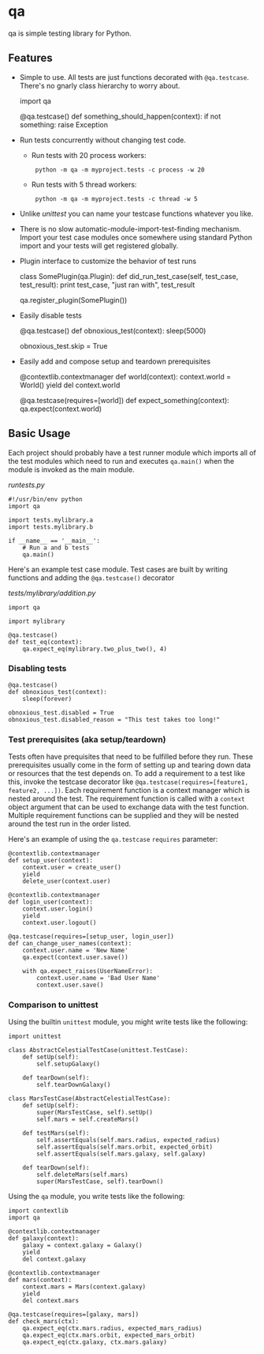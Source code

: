 # qa

qa is simple testing library for Python.

## Features

   * Simple to use.  All tests are just functions decorated with `@qa.testcase`.  There's no gnarly class hierarchy to worry about.

        import qa

        @qa.testcase()
        def something_should_happen(context):
            if not something:
                raise Exception

   * Run tests concurrently without changing test code.
     * Run tests with 20 process workers:

            python -m qa -m myproject.tests -c process -w 20

     * Run tests with 5 thread workers:

            python -m qa -m myproject.tests -c thread -w 5

   * Unlike *unittest* you can name your testcase functions whatever you like.
   * There is no slow automatic-module-import-test-finding mechanism.  Import your test case modules once somewhere using standard Python import and your tests will get registered globally.
   * Plugin interface to customize the behavior of test runs

        class SomePlugin(qa.Plugin):
            def did_run_test_case(self, test_case, test_result):
                print test_case, "just ran with", test_result

        qa.register_plugin(SomePlugin())

   * Easily disable tests

        @qa.testcase()
        def obnoxious_test(context):
            sleep(5000)

        obnoxious_test.skip = True

   * Easily add and compose setup and teardown prerequisites

        @contextlib.contextmanager
        def world(context):
            context.world = World()
            yield
            del context.world

        @qa.testcase(requires=[world])
        def expect_something(context):
            qa.expect(context.world)

## Basic Usage

Each project should probably have a test runner module which imports all of the test modules which need to run and executes `qa.main()` when the module is invoked as the main module.

*runtests.py*

    #!/usr/bin/env python
    import qa

    import tests.mylibrary.a
    import tests.mylibrary.b

    if __name__ == '__main__':
        # Run a and b tests
        qa.main()

Here's an example test case module.  Test cases are built by writing functions and adding the `@qa.testcase()` decorator 

*tests/mylibrary/addition.py*

    import qa

    import mylibrary

    @qa.testcase()
    def test_eq(context):
        qa.expect_eq(mylibrary.two_plus_two(), 4)
 
### Disabling tests

    @qa.testcase()
    def obnoxious_test(context):
        sleep(forever)

    obnoxious_test.disabled = True
    obnoxious_test.disabled_reason = "This test takes too long!"

### Test prerequisites (aka setup/teardown)

Tests often have prequisites that need to be fulfilled before they run.  These prerequisites usually come in the form of setting up and tearing down data or resources that the test depends on.  To add a requirement to a test like this, invoke the testcase decorator like `@qa.testcase(requires=[feature1, feature2, ...])`.  Each requirement function is a context manager which is nested around the test.  The requirement function is called with a `context` object argument that can be used to exchange data with the test function.  Multiple requirement functions can be supplied and they will be nested around the test run in the order listed. 

Here's an example of using the `qa.testcase` `requires` parameter:

    @contextlib.contextmanager
    def setup_user(context):
        context.user = create_user()
        yield
        delete_user(context.user)

    @contextlib.contextmanager
    def login_user(context):
        context.user.login()
        yield
        context.user.logout()

    @qa.testcase(requires=[setup_user, login_user])
    def can_change_user_names(context):
        context.user.name = 'New Name'
        qa.expect(context.user.save())

        with qa.expect_raises(UserNameError):
            context.user.name = 'Bad User Name'
            context.user.save()

### Comparison to unittest

Using the builtin `unittest` module, you might write tests like the following:

    import unittest

    class AbstractCelestialTestCase(unittest.TestCase):
        def setUp(self):
            self.setupGalaxy()

        def tearDown(self):
            self.tearDownGalaxy()

    class MarsTestCase(AbstractCelestialTestCase):
        def setUp(self):
            super(MarsTestCase, self).setUp()
            self.mars = self.createMars()

        def testMars(self):
            self.assertEquals(self.mars.radius, expected_radius)
            self.assertEquals(self.mars.orbit, expected_orbit)
            self.assertEquals(self.mars.galaxy, self.galaxy)
 
        def tearDown(self):
            self.deleteMars(self.mars)
            super(MarsTestCase, self).tearDown()

Using the `qa` module, you write tests like the following:

    import contextlib
    import qa

    @contextlib.contextmanager
    def galaxy(context):
        galaxy = context.galaxy = Galaxy()
        yield
        del context.galaxy

    @contextlib.contextmanager
    def mars(context):
        context.mars = Mars(context.galaxy)
        yield
        del context.mars

    @qa.testcase(requires=[galaxy, mars])
    def check_mars(ctx):
        qa.expect_eq(ctx.mars.radius, expected_mars_radius)
        qa.expect_eq(ctx.mars.orbit, expected_mars_orbit)
        qa.expect_eq(ctx.galaxy, ctx.mars.galaxy)

